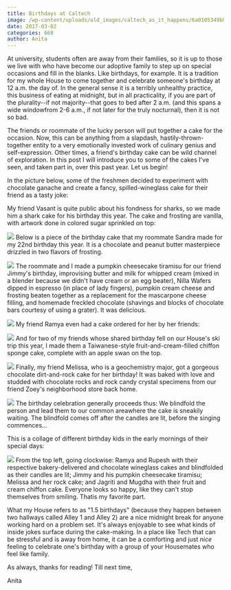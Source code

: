```yaml
---
title: Birthdays at Caltech
image: /wp-content/uploads/old_images/caltech_as_it_happens/6a0105349b8251970b01b8d2625ea5970c.jpg
date: 2017-03-02
categories: 668
author: Anita
---
```



At university, students often are away from their families, so it is up to those we live with who have become our adoptive family to step up on special occasions and fill in the blanks. Like birthdays, for example. It is a tradition for my whole House to come together and celebrate someone's birthday at 12 a.m. the day of. In the general sense it is a terribly unhealthy practice, this business of eating at midnight, but in all practicality, if you are part of the plurality--if not majority--that goes to bed after 2 a.m. (and this spans a wide windowfrom 2-6 a.m., if not later for the truly nocturnal), then it is not so bad.

The friends or roommate of the lucky person will put together a cake for the occasion. Now, this can be anything from a slapdash, hastily-thrown-together entity to a very emotionally invested work of culinary genius and self-expression. Other times, a friend's birthday cake can be wild channel of exploration. In this post I will introduce you to some of the cakes I've seen, and taken part in, over this past year. Let us begin!

In the picture below, some of the freshmen decided to experiment with chocolate ganache and create a fancy, spilled-wineglass cake for their friend as a tasty joke:

My friend Vasant is quite public about his fondness for sharks, so we made him a shark cake for his birthday this year. The cake and frosting are vanilla, with artwork done in colored sugar sprinkled on top:

![](/old_images/caltech_as_it_happens/6a0105349b8251970b01b8d2625eac970c.jpg)
Below is a piece of the birthday cake that my roommate Sandra made for my 22nd birthday this year. It is a chocolate and peanut butter masterpiece drizzled in two flavors of frosting.


![](/old_images/caltech_as_it_happens/6a0105349b8251970b01b8d2625ebd970c.jpg)
The roommate and I made a pumpkin cheesecake tiramisu for our friend Jimmy's birthday, improvising butter and milk for whipped cream (mixed in a blender because we didn't have cream or an egg beater), Nilla Wafers dipped in espresso (in place of lady fingers), pumpkin cream cheese and frosting beaten together as a replacement for the mascarpone cheese filling, and homemade freckled chocolate (shavings and blocks of chocolate bars courtesy of using a grater). It was delicious.


![](/old_images/caltech_as_it_happens/6a0105349b8251970b01b7c8d7fecf970b.jpg)
My friend Ramya even had a cake ordered for her by her friends:

![](/old_images/caltech_as_it_happens/6a0105349b8251970b01bb097b2e05970d.jpg)
And for two of my friends whose shared birthday fell on our House's ski trip this year, I made them a Taiwanese-style fruit-and-cream-filled chiffon sponge cake, complete with an apple swan on the top.


![](/old_images/caltech_as_it_happens/6a0105349b8251970b01bb097b2e09970d.jpg)
Finally, my friend Melissa, who is a geochemistry major, got a gorgeous chocolate dirt-and-rock cake for her birthday! It was baked with love and studded with chocolate rocks and rock candy crystal specimens from our friend Zoey's neighborhood store back home.


![](/old_images/caltech_as_it_happens/6a0105349b8251970b01bb097b2ed2970d.jpg)
The birthday celebration generally proceeds thus: We blindfold the person and lead them to our common areawhere the cake is sneakily waiting. The blindfold comes off after the candles are lit, before the singing commences...

This is a collage of different birthday kids in the early mornings of their special days:

![](/old_images/caltech_as_it_happens/6a0105349b8251970b01b8d2625f64970c.jpg)
From the top left, going clockwise: Ramya and Rupesh with their respective bakery-delivered and chocolate wineglass cakes and blindfolded as their candles are lit; Jimmy and his pumpkin cheesecake tiramisu; Melissa and her rock cake; and Jagriti and Mugdha with their fruit and cream chiffon cake. Everyone looks so happy, like they can't stop themselves from smiling. Thatis my favorite part.

What my House refers to as "1.5 birthdays" (because they happen between two hallways called Alley 1 and Alley 2) are a nice midnight break for anyone working hard on a problem set. It's always enjoyable to see what kinds of inside jokes surface during the cake-making. In a place like Tech that can be stressful and is away from home, it can be a comforting and just *nice* feeling to celebrate one's birthday with a group of your Housemates who feel like family.

As always, thanks for reading! Till next time,

Anita

